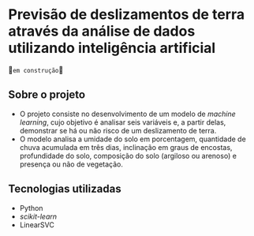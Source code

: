 # Previsão de deslizamentos de terra através da análise de dados utilizando inteligência artificial  
🚧`em construção`🚧

## Sobre o projeto
- O projeto consiste no desenvolvimento de um modelo de _machine learning_, cujo objetivo é analisar seis variáveis e, a partir delas, demonstrar se há ou não risco de um deslizamento de terra.
- O modelo analisa a umidade do solo em porcentagem, quantidade de chuva acumulada em três dias, inclinação em graus de encostas, profundidade do solo, composição do solo (argiloso ou arenoso) e presença ou não de vegetação.

## Tecnologias utilizadas
- Python
- _scikit-learn_
- LinearSVC
